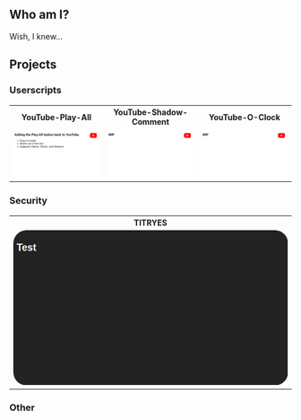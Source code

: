 <!-- Generated File, do not edit -->
<!-- Yep, this README is completely over the top -->

## Who am I?

Wish, I knew...

## Projects

### Userscripts

<table><tr><th width="10000">YouTube-Play-All</th><th width="10000">YouTube-Shadow-Comment</th><th width="10000">YouTube-O-Clock</th></tr><tr><td><div align="center">
    <a href="https://github.com/RobertWesner/YouTube-Play-All">
        <img src="img/projects/userscripts/youtube/ytpa.png">
    </a>
</div></td><td><div align="center">
    <a href="https://github.com/RobertWesner/YouTube-Shadow-Comment">
        <img src="img/projects/userscripts/youtube/ytsc.png">
    </a>
</div></td><td><div align="center">
    <a href="https://github.com/RobertWesner/YouTube-O-Clock">
        <img src="img/projects/userscripts/youtube/ytoc.png">
    </a>
</div></td></tr></table>

### Security

<table><tr><th width="10000">TITRYES</th></tr><tr><td><div align="center">
    <a href="https://github.com/RobertWesner/titryes">
        <img src="img/projects/security/titryes.png">
    </a>
</div></td></tr></table>

### Other